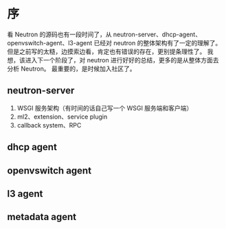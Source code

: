# 序

看 Neutron 的源码也有一段时间了，从 neutron-server、dhcp-agent、openvswitch-agent、l3-agent 已经对 neutron 的整体架构有了一定的理解了。
但是之前写的太糙，边摸索边看，肯定也有错误的存在，更别提条理性了。
我想，该进入下一个阶段了，对 neutron 进行好好的总结，更多的是从整体方面去分析 Neutron。
最重要的，是时候加入社区了。

## neutron-server

1. WSGI 服务架构（有时间的话自己写一个 WSGI 服务端和客户端）
2. ml2、extension、service plugin
3. callback system、RPC

## dhcp agent


## openvswitch agent


## l3 agent


## metadata agent




